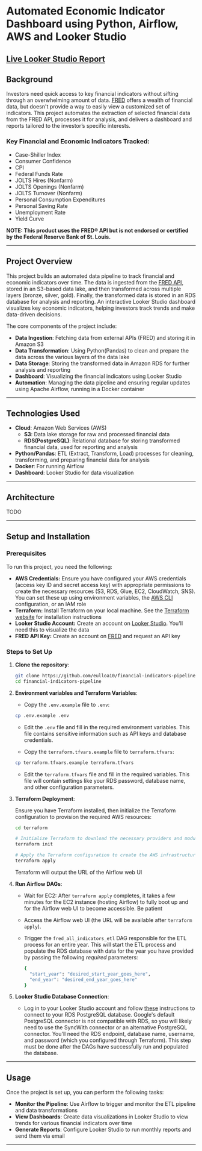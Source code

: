 # Automated Economic Indicator Dashboard using Python, Airflow, AWS and Looker Studio

## [Live Looker Studio Report](https://lookerstudio.google.com/reporting/8a3e2e21-7502-4573-9bd3-34a732eb2d57)

## Background

Investors need quick access to key financial indicators without sifting through an overwhelming amount of data. [FRED](https://fred.stlouisfed.org/) offers a wealth of financial data, but doesn't provide a way to easily view a customized set of indicators. This project automates the extraction of selected financial data from the FRED API, processes it for analysis, and delivers a dashboard and reports tailored to the investor’s specific interests.

### Key Financial and Economic Indicators Tracked:
- Case-Shiller Index
- Consumer Confidence
- CPI
- Federal Funds Rate
- JOLTS Hires (Nonfarm)
- JOLTS Openings (Nonfarm)
- JOLTS Turnover (Nonfarm)
- Personal Consumption Expenditures
- Personal Saving Rate
- Unemployment Rate
- Yield Curve

**NOTE: This product uses the FRED® API but is not endorsed or certified by the Federal Reserve Bank of St. Louis.**

---

## Project Overview

This project builds an automated data pipeline to track financial and economic indicators over time. The data is ingested from the [FRED API](https://fred.stlouisfed.org/docs/api/fred/), stored in an S3-based data lake, and then transformed across multiple layers (bronze, silver, gold). Finally, the transformed data is stored in an RDS database for analysis and reporting.  An interactive Looker Studio dashboard visualizes key economic indicators, helping investors track trends and make data-driven decisions.

The core components of the project include:
- **Data Ingestion**: Fetching data from external APIs (FRED) and storing it in Amazon S3
- **Data Transformation**: Using Python(Pandas) to clean and prepare the data across the various layers of the data lake
- **Data Storage**: Storing the transformed data in Amazon RDS for further analysis and reporting
- **Dashboard**: Visualizing the financial indicators using Looker Studio
- **Automation**: Managing the data pipeline and ensuring regular updates using Apache Airflow, running in a Docker container

---

## Technologies Used

- **Cloud**: Amazon Web Services (AWS)
  - **S3**: Data lake storage for raw and processed financial data
  - **RDS(PostgreSQL)**: Relational database for storing transformed financial data, used for reporting and analysis
- **Python/Pandas**: ETL (Extract, Transform, Load) processes for cleaning, transforming, and preparing financial data for analysis
- **Docker**: For running Airflow
- **Dashboard**: Looker Studio for data visualization

---

## Architecture

TODO

---

## Setup and Installation

### Prerequisites

To run this project, you need the following:

- **AWS Credentials:** Ensure you have configured your AWS credentials (access key ID and secret access key) with appropriate permissions to create the necessary resources (S3, RDS, Glue, EC2, CloudWatch, SNS). You can set these up using environment variables, the [AWS CLI](https://docs.aws.amazon.com/cli/latest/userguide/getting-started-install.html) configuration, or an IAM role
- **Terraform:** Install Terraform on your local machine. See the [Terraform website](https://www.terraform.io/downloads) for installation instructions
- **Looker Studio Account:** Create an account on [Looker Studio](https://lookerstudio.google.com/). You'll need this to visualize the data
- **FRED API Key:** Create an account on [FRED](https://fred.stlouisfed.org/docs/api/api_key.html) and request an API key

### Steps to Set Up

1. **Clone the repository**:

    ```bash
    git clone https://github.com/eulloa10/financial-indicators-pipeline.git
    cd financial-indicators-pipeline
    ```

2. **Environment variables and Terraform Variables**:

    - Copy the `.env.example` file to `.env`:
    ```bash
    cp .env.example .env
    ```
    - Edit the `.env` file and fill in the required environment variables. This file contains sensitive information such as API keys and database credentials.

    - Copy the `terraform.tfvars.example` file to `terraform.tfvars`:
    ```bash
    cp terraform.tfvars.example terraform.tfvars
    ```
    - Edit the `terraform.tfvars` file and fill in the required variables. This file will contain settings like your RDS password, database name, and other configuration parameters.

3. **Terraform Deployment**:

    Ensure you have Terraform installed, then initialize the Terraform configuration to provision the required AWS resources:

    ```bash
    cd terraform

    # Initialize Terraform to download the necessary providers and modules:
    terraform init

    # Apply the Terraform configuration to create the AWS infrastructure:
    terraform apply
    ```

    Terraform will output the URL of the Airflow web UI

4. **Run Airflow DAGs**:

    - Wait for EC2: After `terraform apply` completes, it takes a few minutes for the EC2 instance (hosting Airflow) to fully boot up and for the Airflow web UI to become accessible. Be patient

    - Access the Airflow web UI (the URL will be available after `terraform apply`).

    - Trigger the `fred_all_indicators_etl` DAG responsible for the ETL process for an entire year. This will start the ETL process and populate the RDS database with data for the year you have provided by passing the following *required* parameters:

      ```bash
      {
        "start_year": "desired_start_year_goes_here",
        "end_year": "desired_end_year_goes_here"
      }
      ```

5. **Looker Studio Database Connection**:

    - Log in to your Looker Studio account and follow [these](https://cloud.google.com/looker/docs/studio/connect-to-postgresql) instructions to connect to your RDS PostgreSQL database. Google's default PostgreSQL connector is not compatible with RDS, so you will likely need to use the SyncWith connector or an alternative PostgreSQL connector. You'll need the RDS endpoint, database name, username, and password (which you configured through Terraform). This step must be done after the DAGs have successfully run and populated the database.

---

## Usage

Once the project is set up, you can perform the following tasks:

- **Monitor the Pipeline**: Use Airflow to trigger and monitor the ETL pipeline and data transformations
- **View Dashboards**: Create data visualizations in Looker Studio to view trends for various financial indicators over time
- **Generate Reports**: Configure Looker Studio to run monthly reports and send them via email

---
